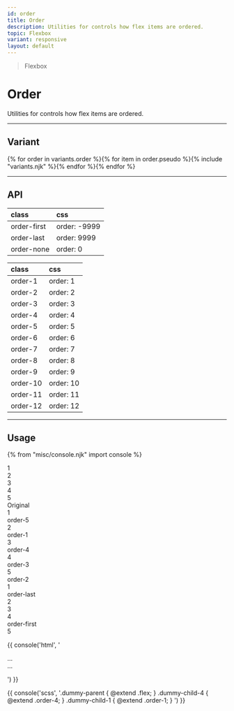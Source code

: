 ```yaml
---
id: order
title: Order
description: Utilities for controls how flex items are ordered.
topic: Flexbox
variant: responsive
layout: default
---
```


> Flexbox

# Order

Utilities for controls how flex items are ordered.

---

## Variant

<div class="flex flex-gap-2 flex-wrap justify-start items-center">{% for order in variants.order %}{% for item in order.pseudo %}{% include "variants.njk" %}{% endfor %}{% endfor %}</div>

---

## API

| <span class="padding-x-3 padding-y-1 text-white bg-shade-granite-5 font-semibold curve-border-md">class</span> | <span class="padding-x-3 padding-y-1 text-white bg-shade-granite-5 font-semibold curve-border-md">css</span> |
|:--|:--|
| order-first | order: -9999 |
| order-last | order: 9999 |
| order-none | order: 0 |

| <span class="padding-x-3 padding-y-1 text-white bg-shade-granite-5 font-semibold curve-border-md">class</span> | <span class="padding-x-3 padding-y-1 text-white bg-shade-granite-5 font-semibold curve-border-md">css</span> |
|:--|:--|
| order-1 | order: 1 |
| order-2 | order: 2 |
| order-3 | order: 3 |
| order-4 | order: 4 |
| order-5 | order: 5 |
| order-6 | order: 6 |
| order-7 | order: 7 |
| order-8 | order: 8 |
| order-9 | order: 9 |
| order-10 | order: 10 |
| order-11 | order: 11 |
| order-12 | order: 12 |

---

## Usage

{% from "misc/console.njk" import console %}

<div class="padding-4 margin-y-4 margin-x-auto">
  <div class="flex flex-column justify-center items-center">
    <div class="(expand)margin-2 (expand)width-16 (expand)height-16 (expand)bg-tint-granite-5 (expand)curve-border-lg (expand)text-center text-xl-1 text-shade-granite-5 flex flex-row">
      <div class="flex justify-center items-center">1</div>
      <div class="flex justify-center items-center">2</div>
      <div class="flex justify-center items-center">3</div>
      <div class="flex justify-center items-center">4</div>
      <div class="flex justify-center items-center">5</div>
    </div>
    <div class="padding-y-4 text-sm text-center">
      Original
    </div>
  </div>
  <div class="flex justify-center items-center">
    <div class="text-xl-1 flex flex-row flex-gap-4">
      <div class="order-5">
        <div class="text-shade-granite-1 flex justify-center items-center bg-tint-granite-5 width-16 height-16 curve-border-lg">1</div>
        <div class="padding-t-2 text-sm text-center">
          order-5
        </div>
      </div>
      <div class="order-1">
        <div class="text-shade-granite-1 flex justify-center items-center bg-tint-granite-5 width-16 height-16 curve-border-lg">2</div>
        <div class="padding-t-2 text-sm text-center">
          order-1
        </div>
      </div>
      <div class="order-4">
        <div class="text-shade-granite-1 flex justify-center items-center bg-tint-granite-5 width-16 height-16 curve-border-lg">3</div>
        <div class="padding-t-2 text-sm text-center">
          order-4
        </div>
      </div>
      <div class="order-3">
        <div class="text-shade-granite-1 flex justify-center items-center bg-tint-granite-5 width-16 height-16 curve-border-lg">4</div>
        <div class="padding-t-2 text-sm text-center">
          order-3
        </div>
      </div>
      <div class="order-2">
        <div class="text-shade-granite-1 flex justify-center items-center bg-tint-granite-5 width-16 height-16 curve-border-lg">5</div>
        <div class="padding-t-2 text-sm text-center">
          order-2
        </div>
      </div>
    </div>
  </div>
  <div class="padding-t-8 flex justify-center items-center">
    <div class="text-xl-1 flex flex-row flex-gap-4">
      <div class="order-last">
        <div class="text-shade-granite-1 flex justify-center items-center bg-tint-granite-5 width-16 height-16 curve-border-lg">1</div>
        <div class="padding-t-2 text-sm text-center">
          order-last
        </div>
      </div>
      <div class="order-1">
        <div class="text-shade-granite-1 flex justify-center items-center bg-tint-granite-5 width-16 height-16 curve-border-lg">2</div>
      </div>
      <div class="order-4">
        <div class="text-shade-granite-1 flex justify-center items-center bg-tint-granite-5 width-16 height-16 curve-border-lg">3</div>
      </div>
      <div class="order-first">
        <div class="text-shade-granite-1 flex justify-center items-center bg-tint-granite-5 width-16 height-16 curve-border-lg">4</div>
        <div class="padding-t-2 text-sm text-center">
          order-first
        </div>
      </div>
      <div class="order-2">
        <div class="text-shade-granite-1 flex justify-center items-center bg-tint-granite-5 width-16 height-16 curve-border-lg">5</div>
      </div>
    </div>
  </div>
</div>

{{ console('html',
'<div class="flex">
    <div class="order-4">
      ...
    </div>
    <div class="order-1">
      ...
    </div>
  </div>
') }}

{{ console('scss',
'.dummy-parent {
    @extend
      .flex;
}
.dummy-child-4 {
    @extend
      .order-4;
}
.dummy-child-1 {
    @extend
      .order-1;
}
') }}



